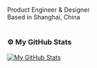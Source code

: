 #

Product Engineer & Designer  
Based in Shanghai, China   

#

### ⚙️ My GitHub Stats

[![My GitHub Stats](https://github-readme-stats-fork.vercel.app/api?username=scottcwy&show_icons=true&theme=transparent&hide_border=true&title_color=000000&text_color=000000&icon_color=000000)](https://github.com/nevemlaci/github-readme-stats-fork)


